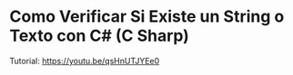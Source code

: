 # Como Verificar Si Existe un String o Texto con C# (C Sharp) 
Tutorial: https://youtu.be/qsHnUTJYEe0 
